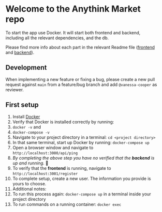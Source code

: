 # Welcome to the Anythink Market repo

To start the app use Docker. It will start both frontend and backend, including all the relevant dependencies, and the db.

Please find more info about each part in the relevant Readme file ([frontend](frontend/readme.md) and [backend](backend/README.md)).

## Development

When implementing a new feature or fixing a bug, please create a new pull request against `main` from a feature/bug branch and add `@vanessa-cooper` as reviewer.

## First setup
1. Install [Docker](https://docker.com)
1. Verify that Docker is installed correctly by running:
  1. `docker -v` and
  1. `docker-compose -v`
1. Navigate to your project directory in a terminal: `cd <project directory>`
1. In that same terminal, start up Docker by running: `docker-compose up`
1. Open a browser window and navigate to `http://localhost:3000/api/ping`
  1. _By completing the above step you have no verified that the **backend** is up and running._ 🎉
1. To verify that the **frontend** is running, navigate to `http://localhost:3001/register`
1. To complete setup, create a new user. The information you provide is yours to choose.
1. Additional notes:
  1. To run this process again: `docker-compose up` in a terminal inside your project directory
  1. To run commands on a running container: `docker exec`